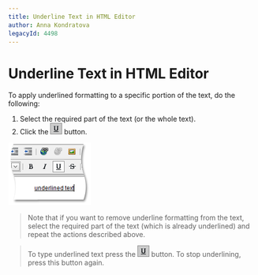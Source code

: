 ```yaml
---
title: Underline Text in HTML Editor
author: Anna Kondratova
legacyId: 4498
---
```

# Underline Text in HTML Editor
To apply underlined formatting to a specific portion of the text, do the following:
1. Select the required part of the text (or the whole text).
2. Click the ![ASPxHtmlEditor-Buttons-Underline](../../../images/img7402.png) button.

![ASPxHtmlEditor-WorkingWithText-UnderlineSample](../../../images/img7414.png)

> Note that if you want to remove underline formatting from the text, select the required part of the text (which is already underlined) and repeat the actions described above.

> To type underlined text press the ![ASPxHtmlEditor-Buttons-Underline](../../../images/img7402.png) button. To stop underlining, press this button again.